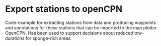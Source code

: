 # Export stations to openCPN

Code-example for extracting stations from data and producing waypoints and annotations for these stations that can be imported to the map plotter OpenCPN. Has been used to support decisions about reduced tow-durations for sponge-rich areas.